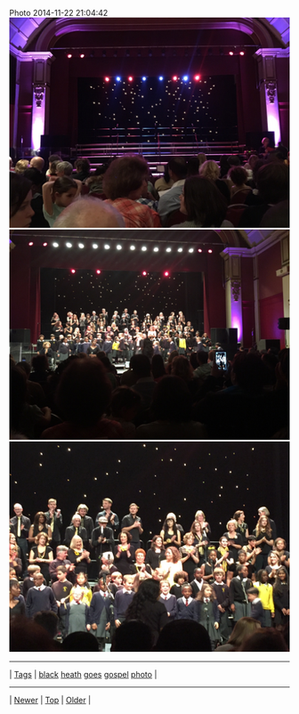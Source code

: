 <!--
title: Photo 2014-11-22 21
date: 2020-06-28T15:02:25.044Z
tags: black, heath, goes, gospel, photo
-->












Photo 2014-11-22 21:04:42
![](103308570702-0.jpg)
![](103308570702-1.jpg)
![](103308570702-2.jpg)

<!--BOTTOM-POST-NAVIGATION-->
---

| [Tags](tags.md) | [black](tag-black.md) [heath](tag-heath.md) [goes](tag-goes.md) [gospel](tag-gospel.md) [photo](tag-photo.md) |

---

| [Newer](102786671272.md) | [Top](index.md) | [Older](103831788682.md) |